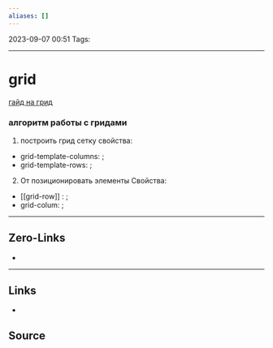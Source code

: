 ```yaml
---
aliases: []
---
```


2023-09-07 00:51
Tags: 

___

# grid
[гайд на грид](https://css-tricks.com/snippets/css/complete-guide-grid/) 

### алгоритм работы с гридами
1) построить грид сетку
свойства:
- grid-template-columns:    ;
- grid-template-rows:    ;


2) От позиционировать элементы 
Свойства:
- [[grid-row]] :  ;
- grid-colum: ; 


___

## Zero-Links
-

___

## Links
-

## Source

